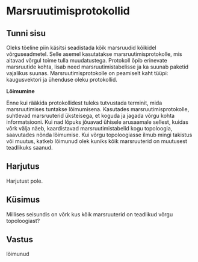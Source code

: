 ﻿# Marsruutimisprotokollid

## Tunni sisu

Oleks tõeline piin käsitsi seadistada kõik marsruudid kõikidel võrguseadmetel. Selle asemel kasutatakse marsruutimisprotokolle, mis aitavad võrgul toime tulla muudatustega. Protokoll õpib erinevate marsruutide kohta, lisab need marsruutimistabelisse ja ka suunab paketid vajalikus suunas. Marsruutimisprotokolle on peamiselt kaht tüüpi: kaugusvektori ja ühenduse oleku protokollid.

<b>Lõimumine</b>

Enne kui rääkida protokollidest tuleks tutvustada terminit, mida marsruutimises tuntakse lõimumisena. Kasutades marsruutimisprotokolle, suhtlevad marsruuterid üksteisega, et koguda ja jagada võrgu kohta informatsiooni. Kui nad lõpuks jõuavad ühisele arusaamale sellest, kuidas võrk välja näeb, kaardistavad marsruutimistabelid kogu topoloogia, saavutades nõnda lõimumise. Kui võrgu topoloogiasse ilmub mingi takistus või muutus, katkeb lõimunud olek kuniks kõik marsruuterid on muutusest teadlikuks saanud.

## Harjutus

Harjutust pole.

## Küsimus

Millises seisundis on võrk kus kõik marsruuterid on teadlikud võrgu topoloogiast?

## Vastus

lõimunud
